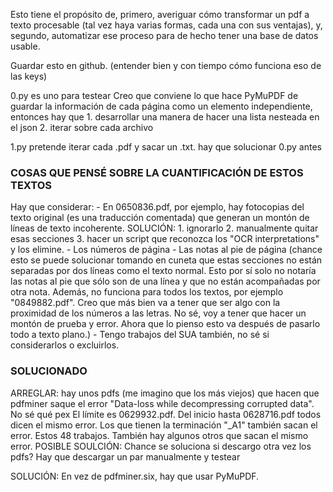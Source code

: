 Esto tiene el propósito de, primero, averiguar cómo transformar un pdf a texto
procesable (tal vez haya varias formas, cada una con sus ventajas), y, segundo,
automatizar ese proceso para de hecho tener una base de datos usable.

Guardar esto en github. (entender bien y con tiempo cómo funciona eso de las
keys)

0.py es uno para testear
Creo que conviene lo que hace PyMuPDF de guardar la información de cada página
como un elemento independiente, entonces hay que
    1. desarrollar una manera de hacer una lista nesteada en el json
    2. iterar sobre cada archivo


1.py pretende iterar cada .pdf y sacar un .txt. hay que solucionar 0.py antes

### COSAS QUE PENSÉ SOBRE LA CUANTIFICACIÓN DE ESTOS TEXTOS ###

Hay que considerar:
    - En 0650836.pdf, por ejemplo, hay fotocopias del texto original (es
    una traducción comentada) que generan un montón de líneas de texto
    incoherente. 
        SOLUCIÓN: 
            1. ignorarlo
            2. manualmente quitar esas secciones
            3. hacer un script que reconozca los "OCR interpretations" y los
            elimine.
    - Los números de página
    - Las notas al pie de página (chance esto se puede solucionar tomando
    en cuneta que estas secciones no están separadas por dos líneas como
    el texto normal. Esto por sí solo no notaría las notas al pie que
    sólo son de una línea y que no están acompañadas por otra nota. Además,
    no funciona para todos los textos, por ejemplo "0849882.pdf". Creo que
    más bien va a tener que ser algo con la proximidad de los números a las
    letras. No sé, voy a tener que hacer un montón de prueba y error. Ahora
    que lo pienso esto va después de pasarlo todo a texto plano.)
    - Tengo trabajos del SUA también, no sé si considerarlos o excluirlos.

### SOLUCIONADO ###
ARREGLAR: hay unos pdfs (me imagino que los más viejos) que hacen que pdfminer
saque el error "Data-loss while decompressing corrupted data". No sé qué pex
    El límite es 0629932.pdf. Del inicio hasta 0628716.pdf todos dicen el mismo
    error. Los que tienen la terminación "_A1" también sacan el error. Estos
    48 trabajos. También hay algunos otros que sacan el mismo error.
        POSIBLE SOULCIÓN: Chance se soluciona si descargo otra vez los pdfs?
        Hay que descargar un par manualmente y testear

SOLUCIÓN: En vez de pdfminer.six, hay que usar PyMuPDF.